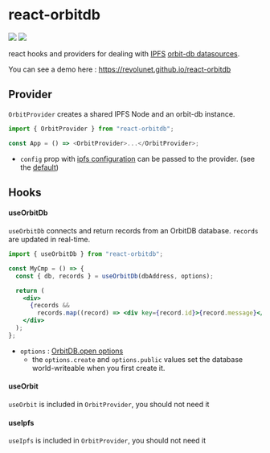 # react-orbitdb

[![](https://img.shields.io/badge/License-Apache--2.0-yellow.svg)](https://opensource.org/licenses/Apache-2.0)
[![](https://img.shields.io/npm/v/react-orbitdb.svg)](https://www.npmjs.com/package/react-orbitdb)

react hooks and providers for dealing with [IPFS](https://ipfs.io) [orbit-db datasources](https://github.com/orbitdb/orbit-db).

You can see a demo here : https://revolunet.github.io/react-orbitdb

## Provider

`OrbitProvider` creates a shared IPFS Node and an orbit-db instance.

```js
import { OrbitProvider } from "react-orbitdb";

const App = () => <OrbitProvider>...</OrbitProvider>;
```

- `config` prop with [ipfs configuration](https://github.com/ipfs/js-ipfs/blob/master/docs/CONFIG.md) can be passed to the provider. (see the [default](./src/ipfs-config.js))

## Hooks

#### useOrbitDb

`useOrbitDb` connects and return records from an OrbitDB database. `records` are updated in real-time.

```jsx
import { useOrbitDb } from "react-orbitdb";

const MyCmp = () => {
  const { db, records } = useOrbitDb(dbAddress, options);

  return (
    <div>
      {records &&
        records.map((record) => <div key={record.id}>{record.message}</div>)}
    </div>
  );
};
```

- `options` : [OrbitDB.open options](https://github.com/orbitdb/orbit-db/blob/master/API.md#orbitdbopenaddress-options)
  - the `options.create` and `options.public` values set the database world-writeable when you first create it.

#### useOrbit

`useOrbit` is included in `OrbitProvider`, you should not need it

#### useIpfs

`useIpfs` is included in `OrbitProvider`, you should not need it
